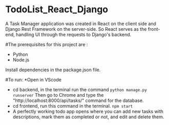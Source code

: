 # TodoList_React_Django
A Task Manager application was created in React on the client side and Django Rest Framework on the server-side. So React serves as the front-end, handling UI through the requests to Django's backend.

#The prerequisites for this project are :
* Python
* Node.js 

Install dependencies in the package.json file.

#To run:
*Open in VScode
* cd backend, in the terminal run the command 
```python manage.py runserver```
 Then go to Chrome and type the "http://localhost:8000/api/tasks/" command for the database.
* cd frontend, run this command in the terminal. 
 ```npm start```
* A perfectly working todo app opens where you can add new tasks with descriptions, mark them as completed or not, and edit and delete them.


